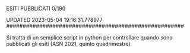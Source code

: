 ESITI PUBBLICATI 0/190 

UPDATED 2023-05-04 19:16:31.778977
######################################################

Si tratta di un semplice script in python per controllare quando sono pubblicati gli esiti (ASN 2021, quinto quadrimestre).

